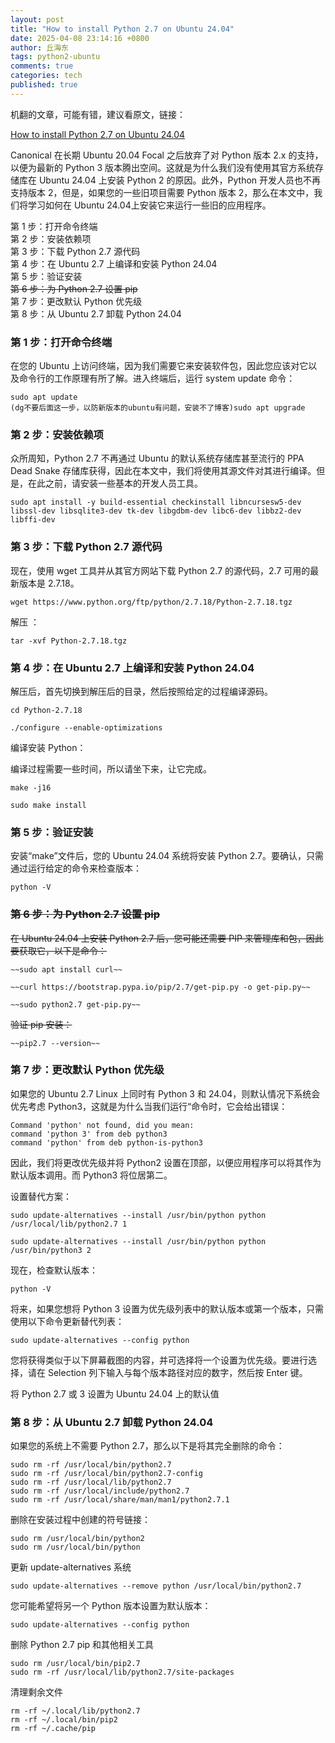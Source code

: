 ```yaml
---
layout: post
title: "How to install Python 2.7 on Ubuntu 24.04"
date: 2025-04-08 23:14:16 +0800
author: 丘海东 
tags: python2-ubuntu
comments: true
categories: tech
published: true
---
```

机翻的文章，可能有错，建议看原文，链接：  

[How to install Python 2.7 on Ubuntu 24.04](https://linux.how2shout.com/how-to-install-python-2-7-on-ubuntu-24-04-noble-lts-linux/)  
<!--more-->
Canonical 在长期 Ubuntu 20.04 Focal 之后放弃了对 Python 版本 2.x 的支持，以便为最新的 Python 3 版本腾出空间。这就是为什么我们没有使用其官方系统存储库在 Ubuntu 24.04 上安装 Python 2 的原因。此外，Python 开发人员也不再支持版本 2，但是，如果您的一些旧项目需要 Python 版本 2，那么在本文中，我们将学习如何在 Ubuntu 24.04上安装它来运行一些旧的应用程序。  


第 1 步：打开命令终端  
第 2 步：安装依赖项  
第 3 步：下载 Python 2.7 源代码  
第 4 步：在 Ubuntu 2.7 上编译和安装 Python 24.04  
第 5 步：验证安装  
~~第 6 步：为 Python 2.7 设置 pip~~  
第 7 步：更改默认 Python 优先级  
第 8 步：从 Ubuntu 2.7 卸载 Python 24.04  

### 第 1 步：打开命令终端  
在您的 Ubuntu 上访问终端，因为我们需要它来安装软件包，因此您应该对它以及命令行的工作原理有所了解。进入终端后，运行 system update 命令：  

	sudo apt update 
	(dg不要后面这一步，以防新版本的ubuntu有问题，安装不了博客)sudo apt upgrade

### 第 2 步：安装依赖项  

众所周知，Python 2.7 不再通过 Ubuntu 的默认系统存储库甚至流行的 PPA Dead Snake 存储库获得，因此在本文中，我们将使用其源文件对其进行编译。但是，在此之前，请安装一些基本的开发人员工具。  

	sudo apt install -y build-essential checkinstall libncursesw5-dev libssl-dev libsqlite3-dev tk-dev libgdbm-dev libc6-dev libbz2-dev libffi-dev


### 第 3 步：下载 Python 2.7 源代码  
现在，使用 wget 工具并从其官方网站下载 Python 2.7 的源代码，2.7 可用的最新版本是 2.7.18。

	wget https://www.python.org/ftp/python/2.7.18/Python-2.7.18.tgz

解压 ：  

	tar -xvf Python-2.7.18.tgz
	
### 第 4 步：在 Ubuntu 2.7 上编译和安装 Python 24.04  
解压后，首先切换到解压后的目录，然后按照给定的过程编译源码。  

	cd Python-2.7.18

	./configure --enable-optimizations

编译安装 Python：  

编译过程需要一些时间，所以请坐下来，让它完成。  

	make -j16

	sudo make install

### 第 5 步：验证安装  
安装“make”文件后，您的 Ubuntu 24.04 系统将安装 Python 2.7。要确认，只需通过运行给定的命令来检查版本：

	python -V


### ~~第 6 步：为 Python 2.7 设置 pip~~  
~~在 Ubuntu 24.04 上安装 Python 2.7 后，您可能还需要 PIP 来管理库和包，因此要获取它，以下是命令：~~

	~~sudo apt install curl~~  

	~~curl https://bootstrap.pypa.io/pip/2.7/get-pip.py -o get-pip.py~~  

	~~sudo python2.7 get-pip.py~~  

~~验证 pip 安装：~~

	~~pip2.7 --version~~


### 第 7 步：更改默认 Python 优先级  
如果您的 Ubuntu 2.7 Linux 上同时有 Python 3 和 24.04，则默认情况下系统会优先考虑 Python3，这就是为什么当我们运行“命令时，它会给出错误：  

	Command 'python' not found, did you mean:
	command 'python 3' from deb python3
	command 'python' from deb python-is-python3
	
因此，我们将更改优先级并将 Python2 设置在顶部，以便应用程序可以将其作为默认版本调用。而 Python3 将位居第二。  

设置替代方案：  

	sudo update-alternatives --install /usr/bin/python python /usr/local/lib/python2.7 1

	sudo update-alternatives --install /usr/bin/python python /usr/bin/python3 2
	
现在，检查默认版本：  

	python -V

将来，如果您想将 Python 3 设置为优先级列表中的默认版本或第一个版本，只需使用以下命令更新替代列表：  

	sudo update-alternatives --config python

您将获得类似于以下屏幕截图的内容，并可选择将一个设置为优先级。要进行选择，请在 Selection 列下输入与每个版本路径对应的数字，然后按 Enter 键。  

将 Python 2.7 或 3 设置为 Ubuntu 24.04 上的默认值  

### 第 8 步：从 Ubuntu 2.7 卸载 Python 24.04  
如果您的系统上不需要 Python 2.7，那么以下是将其完全删除的命令：

	sudo rm -rf /usr/local/bin/python2.7
	sudo rm -rf /usr/local/bin/python2.7-config
	sudo rm -rf /usr/local/lib/python2.7
	sudo rm -rf /usr/local/include/python2.7
	sudo rm -rf /usr/local/share/man/man1/python2.7.1
	
删除在安装过程中创建的符号链接：  

	sudo rm /usr/local/bin/python2
	sudo rm /usr/local/bin/python

更新 update-alternatives 系统  

	sudo update-alternatives --remove python /usr/local/bin/python2.7

您可能希望将另一个 Python 版本设置为默认版本：  

	sudo update-alternatives --config python

删除 Python 2.7 pip 和其他相关工具  

	sudo rm /usr/local/bin/pip2.7
	sudo rm -rf /usr/local/lib/python2.7/site-packages

清理剩余文件  

	rm -rf ~/.local/lib/python2.7
	rm -rf ~/.local/bin/pip2
	rm -rf ~/.cache/pip



